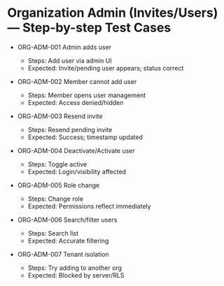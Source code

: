 # Organization Admin (Invites/Users) — Step-by-step Test Cases

- ORG-ADM-001 Admin adds user
  - Steps: Add user via admin UI
  - Expected: Invite/pending user appears; status correct

- ORG-ADM-002 Member cannot add user
  - Steps: Member opens user management
  - Expected: Access denied/hidden

- ORG-ADM-003 Resend invite
  - Steps: Resend pending invite
  - Expected: Success; timestamp updated

- ORG-ADM-004 Deactivate/Activate user
  - Steps: Toggle active
  - Expected: Login/visibility affected

- ORG-ADM-005 Role change
  - Steps: Change role
  - Expected: Permissions reflect immediately

- ORG-ADM-006 Search/filter users
  - Steps: Search list
  - Expected: Accurate filtering

- ORG-ADM-007 Tenant isolation
  - Steps: Try adding to another org
  - Expected: Blocked by server/RLS
